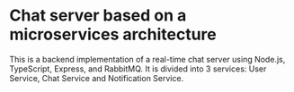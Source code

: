 # Chat server based on a microservices architecture 

This is a backend implementation of a real-time chat server using Node.js, TypeScript, Express, and RabbitMQ. It is divided into 3 services: User Service, Chat Service and Notification Service.
